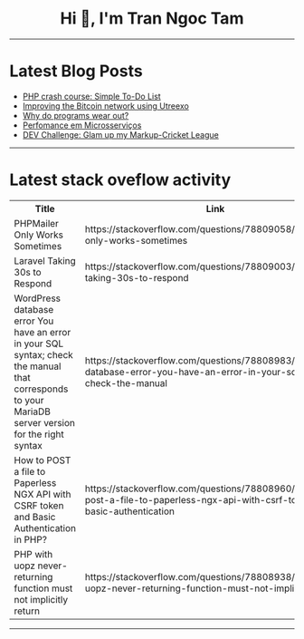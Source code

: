 <h1 align="center">Hi 👋, I'm Tran Ngoc Tam</h1>

---

# Latest Blog Posts 
<!-- BLOG-POST-LIST:START -->
- [PHP crash course: Simple To-Do List](https://dev.to/mdarifulhaque/php-crash-course-simple-to-do-list-j18)
- [Improving the Bitcoin network using Utreexo](https://dev.to/alainjr10/improving-the-bitcoin-network-using-utreexo-1dcb)
- [Why do programs wear out?](https://dev.to/taqmuraz/why-do-programs-wear-out-j58)
- [Perfomance em Microsserviços](https://dev.to/mario_beani/perfomance-em-microsservicos-5c99)
- [DEV Challenge: Glam up my Markup-Cricket League](https://dev.to/annavi11arrea1/dev-challenge-glam-up-my-markup-cricket-league-2092)
<!-- BLOG-POST-LIST:END -->

---

# Latest stack oveflow activity
<table>
  <tr><th>Title</th><th>Link</th></tr>
  <!-- STACKOVERFLOW:START --><tr><td>PHPMailer Only Works Sometimes</td><td>https://stackoverflow.com/questions/78809058/phpmailer-only-works-sometimes</td></tr><tr><td>Laravel Taking 30s to Respond</td><td>https://stackoverflow.com/questions/78809003/laravel-taking-30s-to-respond</td></tr><tr><td>WordPress database error You have an error in your SQL syntax; check the manual that corresponds to your MariaDB server version for the right syntax</td><td>https://stackoverflow.com/questions/78808983/wordpress-database-error-you-have-an-error-in-your-sql-syntax-check-the-manual</td></tr><tr><td>How to POST a file to Paperless NGX API with CSRF token and Basic Authentication in PHP?</td><td>https://stackoverflow.com/questions/78808960/how-to-post-a-file-to-paperless-ngx-api-with-csrf-token-and-basic-authentication</td></tr><tr><td>PHP with uopz never-returning function must not implicitly return</td><td>https://stackoverflow.com/questions/78808938/php-with-uopz-never-returning-function-must-not-implicitly-return</td></tr><!-- STACKOVERFLOW:END -->
</table>

---


